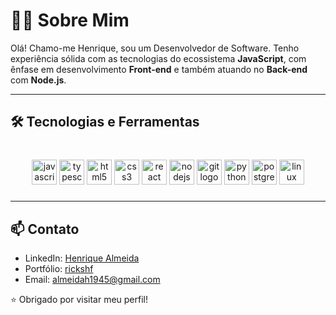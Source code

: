 # 👨‍💻 Sobre Mim

Olá! Chamo-me Henrique, sou um Desenvolvedor de Software. Tenho experiência sólida com as tecnologias do ecossistema **JavaScript**, com ênfase em desenvolvimento **Front-end** e também atuando no **Back-end** com **Node.js**.

---

## 🛠️ Tecnologias e Ferramentas

###

<br clear="both">

<div align="center">
  <img src="https://cdn.jsdelivr.net/gh/devicons/devicon/icons/javascript/javascript-original.svg" height="40" alt="javascript logo"  />
  <img src="https://cdn.jsdelivr.net/gh/devicons/devicon/icons/typescript/typescript-original.svg" height="40" alt="typescript logo"  />
  <img src="https://cdn.jsdelivr.net/gh/devicons/devicon/icons/html5/html5-original.svg" height="40" alt="html5 logo"  />
  <img src="https://cdn.jsdelivr.net/gh/devicons/devicon/icons/css3/css3-original.svg" height="40" alt="css3 logo"  />
  <img src="https://cdn.jsdelivr.net/gh/devicons/devicon/icons/react/react-original-wordmark.svg" height="40" alt="react logo"  />
  <img src="https://cdn.jsdelivr.net/gh/devicons/devicon/icons/nodejs/nodejs-original.svg" height="40" alt="nodejs logo"  />
  <img src="https://cdn.jsdelivr.net/gh/devicons/devicon/icons/git/git-plain-wordmark.svg" height="40" alt="git logo"  />
  <img src="https://cdn.jsdelivr.net/gh/devicons/devicon/icons/python/python-original.svg" height="40" alt="python logo"  />
  <img src="https://cdn.jsdelivr.net/gh/devicons/devicon/icons/postgresql/postgresql-original.svg" height="40" alt="postgresql logo"  />
  <img src="https://cdn.jsdelivr.net/gh/devicons/devicon/icons/linux/linux-original.svg" height="40" alt="linux logo"  />
</div>

###

---
## 📫 Contato

- LinkedIn: [Henrique Almeida](https://www.linkedin.com/in/rickshf/)
- Portfólio: [rickshf](https://fatec-jacarei-dsm-portfolio.github.io/ra2581392513037/)
- Email: almeidah1945@gmail.com



⭐ Obrigado por visitar meu perfil!
